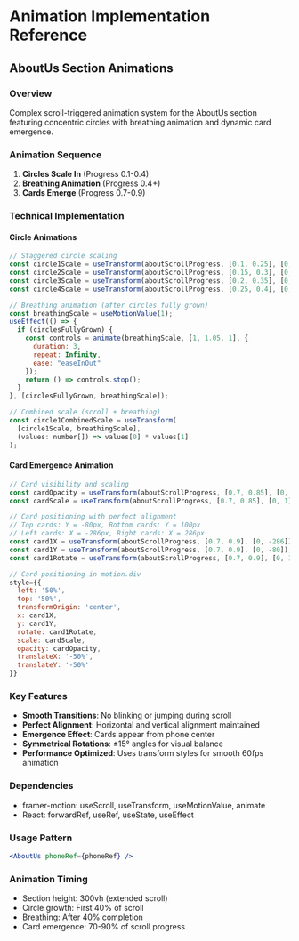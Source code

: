 # Animation Implementation Reference

## AboutUs Section Animations

### Overview
Complex scroll-triggered animation system for the AboutUs section featuring concentric circles with breathing animation and dynamic card emergence.

### Animation Sequence
1. **Circles Scale In** (Progress 0.1-0.4)
2. **Breathing Animation** (Progress 0.4+)
3. **Cards Emerge** (Progress 0.7-0.9)

### Technical Implementation

#### Circle Animations
```javascript
// Staggered circle scaling
const circle1Scale = useTransform(aboutScrollProgress, [0.1, 0.25], [0, 1]);
const circle2Scale = useTransform(aboutScrollProgress, [0.15, 0.3], [0, 1]);
const circle3Scale = useTransform(aboutScrollProgress, [0.2, 0.35], [0, 1]);
const circle4Scale = useTransform(aboutScrollProgress, [0.25, 0.4], [0, 1]);

// Breathing animation (after circles fully grown)
const breathingScale = useMotionValue(1);
useEffect(() => {
  if (circlesFullyGrown) {
    const controls = animate(breathingScale, [1, 1.05, 1], {
      duration: 3,
      repeat: Infinity,
      ease: "easeInOut"
    });
    return () => controls.stop();
  }
}, [circlesFullyGrown, breathingScale]);

// Combined scale (scroll + breathing)
const circle1CombinedScale = useTransform(
  [circle1Scale, breathingScale],
  (values: number[]) => values[0] * values[1]
);
```

#### Card Emergence Animation
```javascript
// Card visibility and scaling
const cardOpacity = useTransform(aboutScrollProgress, [0.7, 0.85], [0, 1]);
const cardScale = useTransform(aboutScrollProgress, [0.7, 0.85], [0, 1]);

// Card positioning with perfect alignment
// Top cards: Y = -80px, Bottom cards: Y = 100px
// Left cards: X = -286px, Right cards: X = 286px
const card1X = useTransform(aboutScrollProgress, [0.7, 0.9], [0, -286]);
const card1Y = useTransform(aboutScrollProgress, [0.7, 0.9], [0, -80]);
const card1Rotate = useTransform(aboutScrollProgress, [0.7, 0.9], [0, 15]);

// Card positioning in motion.div
style={{
  left: '50%',
  top: '50%',
  transformOrigin: 'center',
  x: card1X,
  y: card1Y,
  rotate: card1Rotate,
  scale: cardScale,
  opacity: cardOpacity,
  translateX: '-50%',
  translateY: '-50%'
}}
```

### Key Features
- **Smooth Transitions**: No blinking or jumping during scroll
- **Perfect Alignment**: Horizontal and vertical alignment maintained
- **Emergence Effect**: Cards appear from phone center
- **Symmetrical Rotations**: ±15° angles for visual balance
- **Performance Optimized**: Uses transform styles for smooth 60fps animation

### Dependencies
- framer-motion: useScroll, useTransform, useMotionValue, animate
- React: forwardRef, useRef, useState, useEffect

### Usage Pattern
```jsx
<AboutUs phoneRef={phoneRef} />
```

### Animation Timing
- Section height: 300vh (extended scroll)
- Circle growth: First 40% of scroll
- Breathing: After 40% completion
- Card emergence: 70-90% of scroll progress